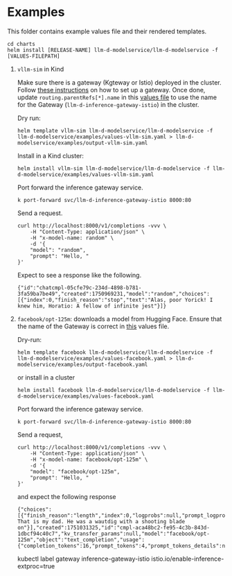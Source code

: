 # Examples

This folder contains example values file and their rendered templates.

```
cd charts
helm install [RELEASE-NAME] llm-d-modelservice/llm-d-modelservice -f [VALUES-FILEPATH]
```

1. `vllm-sim` in Kind

    Make sure there is a gateway (Kgteway or Istio) deployed in the cluster. Follow [these instructions](https://gateway-api-inference-extension.sigs.k8s.io/guides/#__tabbed_3_2) on how to set up a gateway. Once done, update `routing.parentRefs[*].name` in this [values file](values-vllm-sim.yaml#L18) to use the name for the Gateway (`llm-d-inference-gateway-istio`) in the cluster.


    Dry run:

    ```
    helm template vllm-sim llm-d-modelservice/llm-d-modelservice -f llm-d-modelservice/examples/values-vllm-sim.yaml > llm-d-modelservice/examples/output-vllm-sim.yaml
    ```

    Install in a Kind cluster:

    ```
    helm install vllm-sim llm-d-modelservice/llm-d-modelservice -f llm-d-modelservice/examples/values-vllm-sim.yaml
    ```

    Port forward the inference gateway service.

    ```
    k port-forward svc/llm-d-inference-gateway-istio 8000:80
    ```

    Send a request.

    ```
    curl http://localhost:8000/v1/completions -vvv \
        -H "Content-Type: application/json" \
        -H "x-model-name: random" \
        -d '{
        "model": "random",
        "prompt": "Hello, "
    }'
    ```

    Expect to see a response like the following.

    ```
    {"id":"chatcmpl-05cfe79c-234d-4898-b781-3fa59ba7be49","created":1750969231,"model":"random","choices":[{"index":0,"finish_reason":"stop","text":"Alas, poor Yorick! I knew him, Horatio: A fellow of infinite jest"}]}
    ```


2. `facebook/opt-125m`: downloads a model from Hugging Face. Ensure that the name of the Gateway is correct in [this](values-facebook.yaml#L16) values file.

    Dry-run:

    ```
    helm template facebook llm-d-modelservice/llm-d-modelservice -f llm-d-modelservice/examples/values-facebook.yaml > llm-d-modelservice/examples/output-facebook.yaml
    ```

    or install in a cluster


    ```
    helm install facebook llm-d-modelservice/llm-d-modelservice -f llm-d-modelservice/examples/values-facebook.yaml
    ```


    Port forward the inference gateway service.

    ```
    k port-forward svc/llm-d-inference-gateway-istio 8000:80
    ```

    Send a request,

    ```
    curl http://localhost:8000/v1/completions -vvv \
        -H "Content-Type: application/json" \
        -H "x-model-name: facebook/opt-125m" \
        -d '{
        "model": "facebook/opt-125m",
        "prompt": "Hello, "
    }'
    ```

    and expect the following response

    ```
    {"choices":[{"finish_reason":"length","index":0,"logprobs":null,"prompt_logprobs":null,"stop_reason":null,"text":" That is my dad. He was a wautdig with a shooting blade on"}],"created":1751031325,"id":"cmpl-aca48bc2-fe95-4c3b-843d-1dbcf94c40c7","kv_transfer_params":null,"model":"facebook/opt-125m","object":"text_completion","usage":{"completion_tokens":16,"prompt_tokens":4,"prompt_tokens_details":null,"total_tokens":20}}
    ```

    kubectl label gateway inference-gateway-istio istio.io/enable-inference-extproc=true